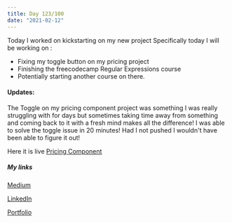 ```yaml
---
title: Day 123/100
date: "2021-02-12"
---
```

Today I worked on kickstarting on my new project
Specifically today I will be working on :
- Fixing my toggle button on my pricing project 
- Finishing the freecodecamp Regular Expressions course
- Potentially starting another course on there.

#### Updates:

The Toggle on my pricing component project was something I was really struggling with for days but sometimes taking time away from something and coming back to it with a fresh mind makes all the difference!
 I was able to solve the toggle issue in 20 minutes! Had I not pushed I wouldn't have been able to figure it out! 

 Here it is live [Pricing Component](https://pricing-comp.vercel.app/)

##### My links 
[Medium](https://medium.com/@kalemajoanna)

[LinkedIn](https://www.linkedin.com/in/joanna-e-kalema-a5a5b4136/)

[Portfolio](https://joannathedeveloper.netlify.app/)


